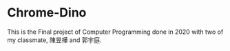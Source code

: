 # Chrome-Dino
This is the Final project of Computer Programming done in 2020 with two of my classmate, 陳昱樺 and 郭宇庭. 
